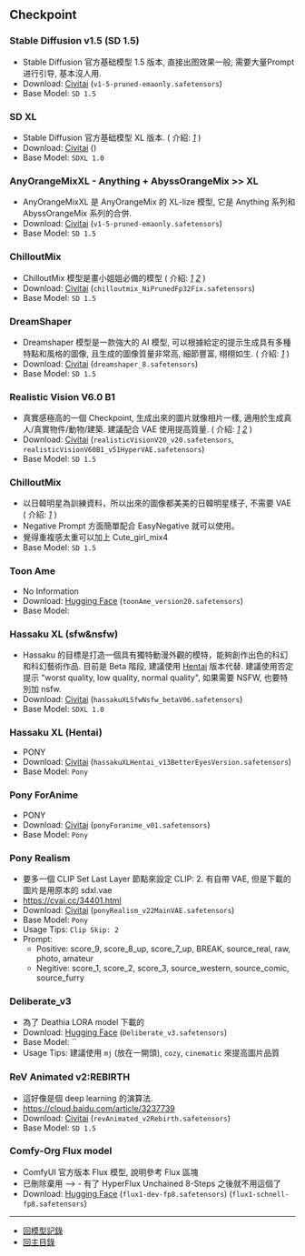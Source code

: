 ## Checkpoint

### Stable Diffusion v1.5 (SD 1.5)
- Stable Diffusion 官方基础模型 1.5 版本, 直接出图效果一般, 需要大量Prompt进行引导, 基本沒人用.
- Download: [Civitai](https://civitai.com/models/62437/v1-5-pruned-emaonly)
  (`v1-5-pruned-emaonly.safetensors`)
- Base Model: `SD 1.5`

### SD XL
- Stable Diffusion 官方基础模型 XL 版本.
  ( 介紹: 
    [_1_](https://chrislee0728.medium.com/stable-diffusion-xl-%E8%AA%AA%E6%98%8E%E5%8F%8A-sdxl1-0-%E5%AE%89%E8%A3%9D%E6%95%99%E5%AD%B8-b2f7648d49ff)
  )
- Download: [Civitai](https://civitai.com/models/101055?modelVersionId=126601)
  ()
- Base Model: `SDXL 1.0`

### AnyOrangeMixXL - Anything + AbyssOrangeMix >> XL
- AnyOrangeMixXL 是 AnyOrangeMix 的 XL-lize 模型, 它是 Anything 系列和 AbyssOrangeMix 系列的合併.
- Download: [Civitai](https://civitai.com/models/365162/anyorangemixxl-anything-abyssorangemix-greatergreater-xl)
  (`v1-5-pruned-emaonly.safetensors`)
- Base Model: `SD 1.5`

### ChilloutMix
- ChilloutMix 模型是畫小姐姐必備的模型
  ( 介紹: 
    [_1_](https://blog.csdn.net/bestpasu/article/details/130674279)
    [_2_](https://blog.256pages.com/best-3-realistic-model-stable-diffusion/)
  )
- Download: [Civitai](https://civitai.com/models/6424/chilloutmix)
  (`chilloutmix_NiPrunedFp32Fix.safetensors`)
- Base Model: `SD 1.5`

### DreamShaper
- Dreamshaper 模型是一款強大的 AI 模型, 可以根據給定的提示生成具有多種特點和風格的圖像, 且生成的圖像質量非常高, 細節豐富, 栩栩如生.
  ( 介紹: 
    [_1_](https://www.toolify.ai/tw/ai-news-tw/%E6%90%B6%E5%85%88%E9%AB%94%E9%A9%97stable-diffusion%E6%9C%80%E9%AB%98%E8%A9%95%E5%83%B9%E7%9A%84ai%E6%A8%A1%E5%9E%8Bdreamshaper%E8%88%87art-and-eros-946115)
  )
- Download: [Civitai](https://civitai.com/models/4384/dreamshaper)
  (`dreamshaper_8.safetensors`)
- Base Model: `SD 1.5`

### Realistic Vision V6.0 B1
- 真實感極高的一個 Checkpoint, 生成出來的圖片就像相片一樣, 適用於生成真人/真實物件/動物/建築. 建議配合 VAE 使用提高質量.
  ( 介紹: 
    [_1_](https://blog.256pages.com/best-3-realistic-model-stable-diffusion/)
    [_2_](https://www.toolify.ai/tw/ai-news-tw/%E8%B6%85%E9%80%BC%E7%9C%9F%E7%9A%84%E6%A8%A1%E5%9E%8B%E4%BD%BF%E7%94%A8realistic-vision-v51%E7%94%9F%E6%88%90%E9%80%BC%E7%9C%9F%E5%9C%96%E7%89%87-2842805)
  )
- Download: [Civitai](https://civitai.com/models/4201?modelVersionId=29460)
  (`realisticVisionV20_v20.safetensors`, `realisticVisionV60B1_v51HyperVAE.safetensors`)
- Base Model: `SD 1.5`

### ChilloutMix
- 以日韓明星為訓練資料，所以出來的圖像都美美的日韓明星樣子, 不需要 VAE
  ( 介紹: 
    [_1_](https://blog.256pages.com/best-3-realistic-model-stable-diffusion/)
  )
- Negative Prompt 方面簡單配合 EasyNegative 就可以使用。
- 覺得重複感太重可以加上 Cute_girl_mix4
- Base Model: `SD 1.5`

### Toon Ame
- No Information
- Download: [Hugging Face](https://huggingface.co/Bruhn/7choma/commit/2a2a39d8acfe3d72f19fc01c127b5383d62ba427)
  (`toonAme_version20.safetensors`)
- Base Model: 

### Hassaku XL (sfw&nsfw)
- Hassaku 的目標是打造一個具有獨特動漫外觀的模特，能夠創作出色的科幻和科幻藝術作品. 目前是 Beta 階段, 建議使用 [Hentai](#hassaku-xl-(hentai)) 版本代替. 建議使用否定提示 "worst quality, low quality, normal quality", 如果需要 NSFW, 也要特別加 nsfw.
- Download: [Civitai](https://civitai.com/models/140272?modelVersionId=155443)
  (`hassakuXLSfwNsfw_betaV06.safetensors`)
- Base Model: `SDXL 1.0`

### Hassaku XL (Hentai)
- PONY
- Download: [Civitai](https://civitai.com/models/376031/hassaku-xl-hentai)
  (`hassakuXLHentai_v13BetterEyesVersion.safetensors`)
- Base Model: `Pony`

### Pony ForAnime
- PONY
- Download: [Civitai](https://civitai.com/models/452433/pony-foranime)
  (`ponyForanime_v01.safetensors`)
- Base Model: `Pony`

### Pony Realism
- 要多一個 CLIP Set Last Layer 節點來設定 CLIP: 2. 有自帶 VAE, 但是下載的圖片是用原本的 sdxl.vae
- https://cvai.cc/34401.html
- Download: [Civitai](https://civitai.com/models/372465/pony-realism?modelVersionId=914390)
  (`ponyRealism_v22MainVAE.safetensors`)
- Base Model: `Pony`
- Usage Tips: `Clip Skip: 2`
- Prompt:
  - Positive: score_9, score_8_up, score_7_up, BREAK, source_real, raw, photo, amateur
  - Negitive: score_1, score_2, score_3, source_western, source_comic, source_furry

### Deliberate_v3
- 為了 Deathia LORA model 下載的
- Download: [Hugging Face](https://huggingface.co/XpucT/Deliberate)
  (`Deliberate_v3.safetensors`)
- Base Model: ``
- Usage Tips: 建議使用 `mj` (放在一開頭), `cozy`, `cinematic` 來提高圖片品質

### ReV Animated v2:REBIRTH
- 這好像是個 deep learning 的演算法.
- https://cloud.baidu.com/article/3237739
- Download: [Civitai](https://civitai.com/models/7371/rev-animated)
  (`revAnimated_v2Rebirth.safetensors`)
- Base Model: `SD 1.5`

### Comfy-Org Flux model
- ComfyUI 官方版本 Flux 模型, 說明參考 Flux 區塊
- 已刪除棄用 --> - 有了 HyperFlux Unchained 8-Steps 之後就不用這個了
- Download: [Hugging Face](https://huggingface.co/Comfy-Org/flux1-dev/tree/main)
  (`flux1-dev-fp8.safetensors`)
  (`flux1-schnell-fp8.safetensors`)


---

- [回模型記錄](../模型記錄.md)
- [回主目錄](../../index.md)
